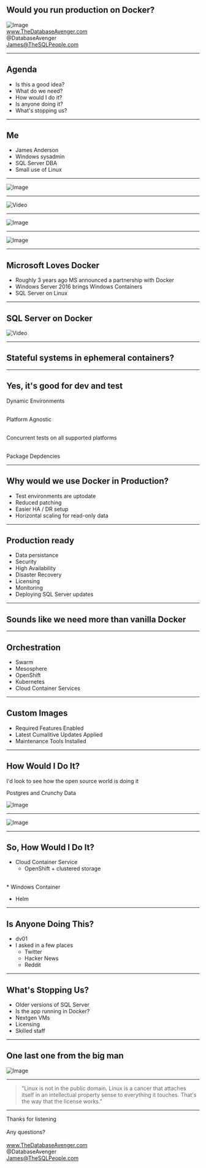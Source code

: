 

## Would you run production on Docker?
![Image](./assets/docker.png)
<br>
www.TheDatabaseAvenger.com
<br>
@DatabaseAvenger
<br>
James@TheSQLPeople.com

---

## Agenda

* Is this a good idea?
* What do we need?
* How would I do it?
* Is anyone doing it?
* What's stopping us?

---

## Me

* James Anderson
* Windows sysadmin
* SQL Server DBA
* Small use of Linux

---

![Image](./assets/NadellaGatesBallmer.jpg)

---

![Video](./assets/BallmerDevelopers.gif)

---

![Image](./assets/SteveBallmer.jpeg)

---

![Image](./assets/NadellaMSHeartLinux.jpg)

---

## Microsoft Loves Docker

* Roughly 3 years ago MS announced a partnership with Docker
* Windows Server 2016 brings Windows Containers
* SQL Server on Linux

---

## SQL Server on Docker

![Video](./assets/PinkCar.gif)<!-- .element: class="fragment" -->

---

## Stateful systems in ephemeral containers?


---

## Yes, it's good for dev and test

Dynamic Environments<!-- .element: class="fragment" -->

<br>Platform Agnostic<!-- .element: class="fragment" -->

<br>Concurrent tests on all supported platforms<!-- .element: class="fragment" -->

<br>Package Depdencies<!-- .element: class="fragment" -->

---

## Why would we use Docker in Production?

* Test environments are uptodate
* Reduced patching
* Easier HA / DR setup
* Horizontal scaling for read-only data

---

## Production ready

* Data persistance
* Security
* High Availability
* Disaster Recovery
* Licensing
* Monitoring
* Deploying SQL Server updates

---

## Sounds like we need more than vanilla Docker

---

## Orchestration

* Swarm
* Mesosphere
* OpenShift
* Kubernetes
* Cloud Container Services 

---

## Custom Images

* Required Features Enabled
* Latest Cumalitive Updates Applied
* Maintenance Tools Installed

---

## How Would I Do It?

I'd look to see how the open source world is doing it<!-- .element: class="fragment" -->

Postgres and Crunchy Data<!-- .element: class="fragment" -->

![Image](./assets/CrunchyDataSolutions.png)<!-- .element: class="fragment" -->

---

![Image](./assets/CrunchyDataSolutions.png)

---

## So, How Would I Do It?

* Cloud Container Service
	* OpenShift + clustered storage 
<br>
* Windows Container
	
* Helm

---

## Is Anyone Doing This?

* dv01
* I asked in a few places
	* Twitter
	* Hacker News
	* Reddit

---

## What's Stopping Us?

* Older versions of SQL Server
* Is the app running in Docker?
* Nextgen VMs
* Licensing
* Skilled staff

---

## One last one from the big man

![Image](./assets/SteveBallmer.jpeg)

---

> "Linux is not in the public domain. Linux is a cancer that attaches itself in an intellectual property sense to everything it touches. That's the way that the license works."

---

Thanks for listening
<br>
<br>
Any questions?
<br>
<br>
www.TheDatabaseAvenger.com
<br>
@DatabaseAvenger
<br>
James@TheSQLPeople.com
